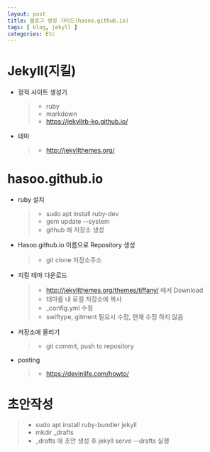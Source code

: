 ```yaml
---
layout: post
title: 블로그 생성 가이드(hasoo.github.io)
tags: [ blog, jekyll ]
categories: Etc
---
```


# Jekyll(지킬)
* 정적 사이트 생성기
	>* ruby
	>* markdown
	>* <https://jekyllrb-ko.github.io/>
* 테마
	>* <http://jekyllthemes.org/>

# hasoo.github.io
* ruby 설치
	>* sudo apt install ruby-dev
	>* gem update \-\-system
	>* github 에 저장소 생성
* Hasoo.github.io 이름으로 Repository 생성
	>* git clone 저장소주소
* 지킬 테마 다운로드
	>* <http://jekyllthemes.org/themes/tiffany/> 에서 Download
	>* 테마를 내 로컬 저장소에 복사
	>* \_config.yml 수정
	>* swiftype, gitment 필요시 수정, 현재 수정 하지 않음
* 저장소에 올리기
	>* git commit, push to repository
* posting
	>* <https://devinlife.com/howto/>

# 초안작성
>* sudo apt install ruby-bundler jekyll
>* mkdir _drafts
>* _drafts 에 초안 생성 후 jekyll serve --drafts 실행
